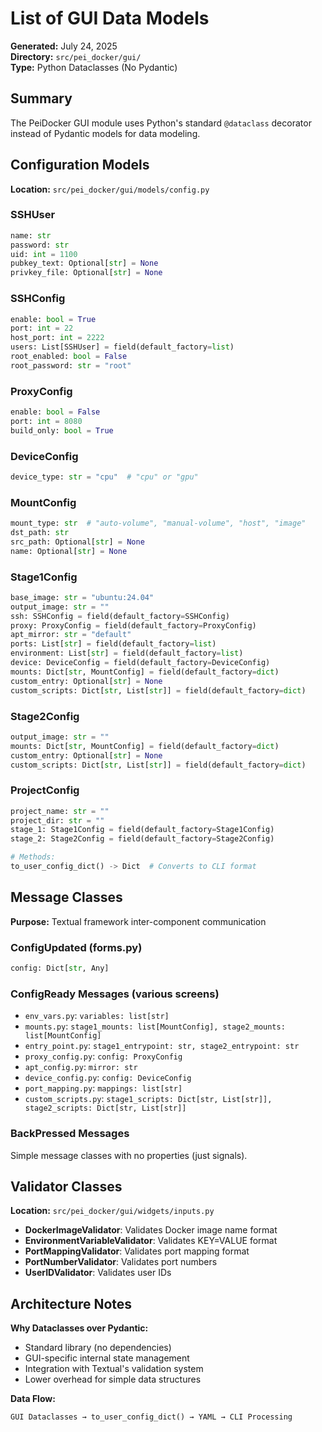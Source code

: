 # List of GUI Data Models

**Generated:** July 24, 2025  
**Directory:** `src/pei_docker/gui/`  
**Type:** Python Dataclasses (No Pydantic)

## Summary

The PeiDocker GUI module uses Python's standard `@dataclass` decorator instead of Pydantic models for data modeling.

## Configuration Models
**Location:** `src/pei_docker/gui/models/config.py`

### SSHUser
```python
name: str
password: str
uid: int = 1100
pubkey_text: Optional[str] = None
privkey_file: Optional[str] = None
```

### SSHConfig
```python
enable: bool = True
port: int = 22
host_port: int = 2222
users: List[SSHUser] = field(default_factory=list)
root_enabled: bool = False
root_password: str = "root"
```

### ProxyConfig
```python
enable: bool = False
port: int = 8080
build_only: bool = True
```

### DeviceConfig
```python
device_type: str = "cpu"  # "cpu" or "gpu"
```

### MountConfig
```python
mount_type: str  # "auto-volume", "manual-volume", "host", "image"
dst_path: str
src_path: Optional[str] = None
name: Optional[str] = None
```

### Stage1Config
```python
base_image: str = "ubuntu:24.04"
output_image: str = ""
ssh: SSHConfig = field(default_factory=SSHConfig)
proxy: ProxyConfig = field(default_factory=ProxyConfig)
apt_mirror: str = "default"
ports: List[str] = field(default_factory=list)
environment: List[str] = field(default_factory=list)
device: DeviceConfig = field(default_factory=DeviceConfig)
mounts: Dict[str, MountConfig] = field(default_factory=dict)
custom_entry: Optional[str] = None
custom_scripts: Dict[str, List[str]] = field(default_factory=dict)
```

### Stage2Config
```python
output_image: str = ""
mounts: Dict[str, MountConfig] = field(default_factory=dict)
custom_entry: Optional[str] = None
custom_scripts: Dict[str, List[str]] = field(default_factory=dict)
```

### ProjectConfig
```python
project_name: str = ""
project_dir: str = ""
stage_1: Stage1Config = field(default_factory=Stage1Config)
stage_2: Stage2Config = field(default_factory=Stage2Config)

# Methods:
to_user_config_dict() -> Dict  # Converts to CLI format
```

## Message Classes
**Purpose:** Textual framework inter-component communication

### ConfigUpdated (forms.py)
```python
config: Dict[str, Any]
```

### ConfigReady Messages (various screens)
- `env_vars.py`: `variables: list[str]`
- `mounts.py`: `stage1_mounts: list[MountConfig], stage2_mounts: list[MountConfig]`
- `entry_point.py`: `stage1_entrypoint: str, stage2_entrypoint: str`
- `proxy_config.py`: `config: ProxyConfig`
- `apt_config.py`: `mirror: str`
- `device_config.py`: `config: DeviceConfig`
- `port_mapping.py`: `mappings: list[str]`
- `custom_scripts.py`: `stage1_scripts: Dict[str, List[str]], stage2_scripts: Dict[str, List[str]]`

### BackPressed Messages
Simple message classes with no properties (just signals).

## Validator Classes
**Location:** `src/pei_docker/gui/widgets/inputs.py`

- **DockerImageValidator**: Validates Docker image name format
- **EnvironmentVariableValidator**: Validates KEY=VALUE format
- **PortMappingValidator**: Validates port mapping format  
- **PortNumberValidator**: Validates port numbers
- **UserIDValidator**: Validates user IDs

## Architecture Notes

**Why Dataclasses over Pydantic:**
- Standard library (no dependencies)
- GUI-specific internal state management
- Integration with Textual's validation system
- Lower overhead for simple data structures

**Data Flow:**
```
GUI Dataclasses → to_user_config_dict() → YAML → CLI Processing
```
